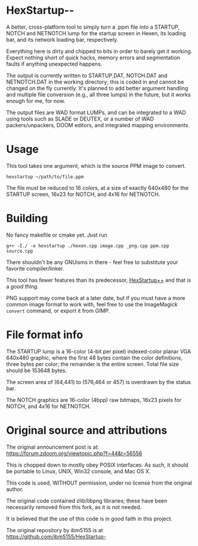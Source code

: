 # HexStartup--

A better, cross-platform tool to simply turn a .ppm file into a STARTUP, NOTCH
and NETNOTCH lump for the startup screen in Hexen, its loading bar, and its
network loading bar, respectively.

Everything here is dirty and chipped to bits in order to barely get it working.
Expect nothing short of quick hacks, memory errors and segmentation faults
if anything unexpected happens.

The output is currently written to STARTUP.DAT, NOTCH.DAT and NETNOTCH.DAT
in the working directory; this is coded in and cannot be changed on the fly
currently. It's planned to add better argument handling and multiple file
conversion (e.g., all three lumps) in the future, but it works enough for
me, for now.

The output files are WAD format LUMPs, and can be integrated to a WAD
using tools such as SLADE or DEUTEX, or a number of WAD packers/unpackers,
DOOM editors, and integrated mapping environments.

# Usage

This tool takes one argument, which is the source PPM image to convert.

```hexstartup ~/path/to/file.ppm```

The file must be reduced to 16 colors, at a size of exactly 640x480 for
the STARTUP screen, 16x23 for NOTCH, and 4x16 for NETNOTCH.

# Building

No fancy makefile or cmake yet. Just run

```g++ -I./ -o hexstartup ./hexen.cpp image.cpp _png.cpp ppm.cpp source.cpp```

There shouldn't be any GNUisms in there - feel free to substitute your favorite
compiler/linker.

This tool has fewer features than its predecessor,
[HexStartup++](https://github.com/ibm5155/HexStartup-)
and that is a *good thing.*

PNG support may come back at a later date, but if you must have a more 
common image format to work with, feel free to use the ImageMagick `convert`
command, or export it from GIMP.

# File format info

The STARTUP lump is a 16-color (4-bit per pixel) indexed-color planar VGA 
640x480 graphic, where the first 48 bytes contain the color definitions,
three bytes per color; the remainder is the entire screen. Total file size
should be 153648 bytes.

The screen area of (64,441) to (576,464 or 457) is overdrawn by the status bar.

The NOTCH graphics are 16-color (4bpp) raw bitmaps, 16x23 pixels for NOTCH,
and 4x16 for NETNOTCH.


# Original source and attributions

The original announcement post is at: https://forum.zdoom.org/viewtopic.php?f=44&t=56556

This is chopped down to mostly obey POSIX interfaces.
As such, it should be portable to Linux, UNIX, Win32 console, and Mac OS X.

This code is used, WITHOUT permission, under no license from the original author.

The original code contained zlib/libpng libraries; these have been necessarily
removed from this fork, as it is not needed.

It is believed that the use of this code is in good faith in this project.

The original repository by ibm5155 is at https://github.com/ibm5155/HexStartup-
